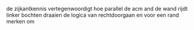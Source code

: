 de zijkantkennis vertegenwoordigt hoe parallel de acm and de wand rijdt
linker bochten draaien de logica van rechtdoorgaan en voor een rand merken om